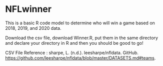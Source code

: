 # NFLwinner
This is a basic R code model to determine who will win a game based on 2018, 2019, and 2020 data. 

Download the csv file, download Winner.R, put them in the same directory and declare your directory in R and then you should be good to go!

CSV File Reference : sharpe, L. (n.d.). leesharpe/nfldata. GitHub. https://github.com/leesharpe/nfldata/blob/master/DATASETS.md#teams. 

